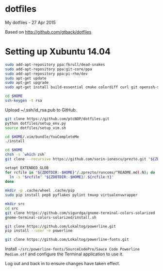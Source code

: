 dotfiles
========

My dotfiles - 27 Apr 2015

Based on http://github.com/gtback/dotfiles


Setting up Xubuntu 14.04
=======================

```sh
sudo add-apt-repository ppa:fkrull/dead-snakes
sudo add-apt-repository ppa:git-core/ppa
sudo add-apt-repository ppa:pi-rho/dev
sudo apt-get update
sudo apt-get upgrade
sudo apt-get install build-essential cmake colordiff curl git openssh-server python-pip terminator tmux vim vim-gnome zxclip zsh 

cd $HOME
ssh-keygen -t rsa
```
Upload ~/.ssh/id_rsa.pub to GitHub.
```sh
git clone https://github.com/ptcNOP/dotfiles.git
python dotfiles/setup_env.py
source dotfiles/setup_vim.sh

cd $HOME/.vim/bundle/YouCompleteMe
./install

cd $HOME
chsh -s `which zsh`
git clone --recursive https://github.com/sorin-ionescu/prezto.git "${ZDOTDIR:-$HOME}/.zprezto"

setopt EXTENDED_GLOB
for rcfile in "${ZDOTDIR:-$HOME}"/.zprezto/runcoms/^README.md(.N); do
  ln -s "$rcfile" "${ZDOTDIR:-$HOME}/.${rcfile:t}"
done
  
mkdir -p .cache/wheel .cache/pip
sudo pip install pep8 pyflakes pylint tmuxp virtualenvwrapper

mkdir src
cd src
git clone https://github.com/sigurdga/gnome-terminal-colors-solarized
gnome-terminal-colors-solarized/install.sh

git clone https://github.com/Lokaltog/powerline.git
pip install --user -e powerline

git clone https://github.com/Lokaltog/powerline-fonts.git
```
Install `~/src/powerline-fonts/SourceCodePro/Sauce Code Powerline Medium.otf` and configure the Terminal application to use it.

Log out and back in to ensure changes have taken effect.
